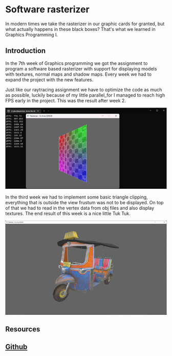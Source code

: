 # Software rasterizer

In modern times we take the rasterizer in our graphic cards for granted, but what actually happens in these black boxes? That's what we learned in Graphics Programming I.

## Introduction

In the 7th week of Graphics programming we got the assignment to program a software based rasterizer with support for displaying models with textures, normal maps and shadow maps. Every week we had to expand the project with the new features.

Just like our raytracing assignment we have to optimize the code as much as possible, luckily because of my little parallel_for I managed to reach high FPS early in the project. This was the result after week 2.

![week_2_result](/rasterizer_week_2.png)

In the third week we had to implement some basic triangle clipping, everything that is outside the view frustum was not to be displayed. On top of that we had to read in the vertex data from obj files and also display textures. The end result of this week is a nice little Tuk Tuk.

![week_3_result](/rasterizer_week_3.png)

## Resources

## [Github](https://github.com/SixArne/Rasterizer-Arne-Six-2GD-08E)